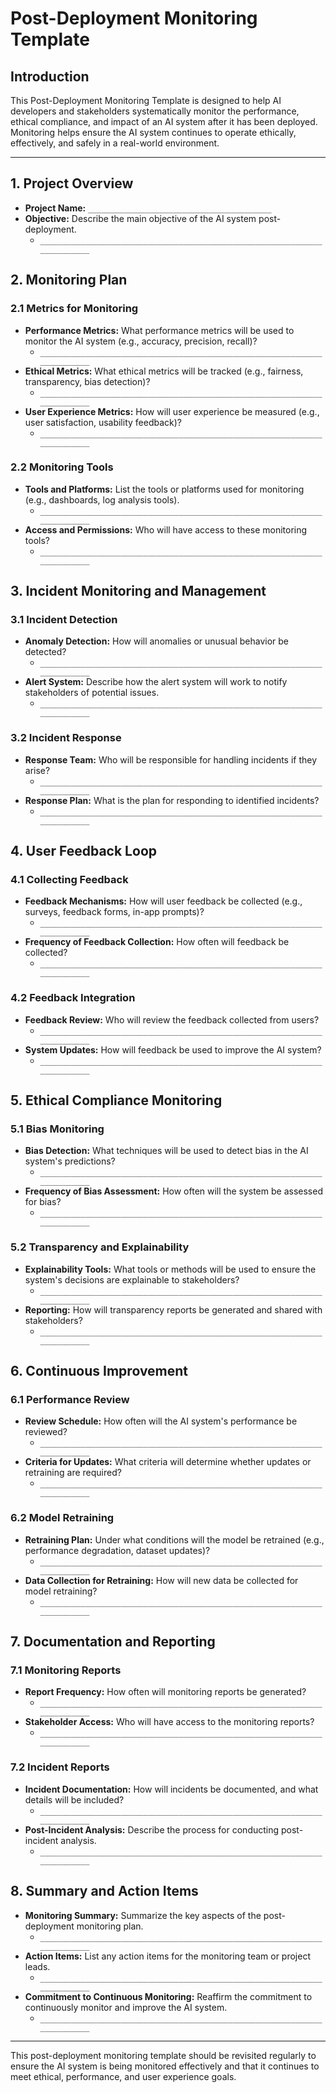 # Post-Deployment Monitoring Template

## Introduction

This Post-Deployment Monitoring Template is designed to help AI developers and stakeholders systematically monitor the performance, ethical compliance, and impact of an AI system after it has been deployed. Monitoring helps ensure the AI system continues to operate ethically, effectively, and safely in a real-world environment.

---

## 1. Project Overview

- **Project Name:** `_________________________________________`
- **Objective:** Describe the main objective of the AI system post-deployment.
  - `__________________________________________________________________________`

## 2. Monitoring Plan

### 2.1 Metrics for Monitoring
- **Performance Metrics:** What performance metrics will be used to monitor the AI system (e.g., accuracy, precision, recall)?
  - `__________________________________________________________________________`
- **Ethical Metrics:** What ethical metrics will be tracked (e.g., fairness, transparency, bias detection)?
  - `__________________________________________________________________________`
- **User Experience Metrics:** How will user experience be measured (e.g., user satisfaction, usability feedback)?
  - `__________________________________________________________________________`

### 2.2 Monitoring Tools
- **Tools and Platforms:** List the tools or platforms used for monitoring (e.g., dashboards, log analysis tools).
  - `__________________________________________________________________________`
- **Access and Permissions:** Who will have access to these monitoring tools?
  - `__________________________________________________________________________`

## 3. Incident Monitoring and Management

### 3.1 Incident Detection
- **Anomaly Detection:** How will anomalies or unusual behavior be detected?
  - `__________________________________________________________________________`
- **Alert System:** Describe how the alert system will work to notify stakeholders of potential issues.
  - `__________________________________________________________________________`

### 3.2 Incident Response
- **Response Team:** Who will be responsible for handling incidents if they arise?
  - `__________________________________________________________________________`
- **Response Plan:** What is the plan for responding to identified incidents?
  - `__________________________________________________________________________`

## 4. User Feedback Loop

### 4.1 Collecting Feedback
- **Feedback Mechanisms:** How will user feedback be collected (e.g., surveys, feedback forms, in-app prompts)?
  - `__________________________________________________________________________`
- **Frequency of Feedback Collection:** How often will feedback be collected?
  - `__________________________________________________________________________`

### 4.2 Feedback Integration
- **Feedback Review:** Who will review the feedback collected from users?
  - `__________________________________________________________________________`
- **System Updates:** How will feedback be used to improve the AI system?
  - `__________________________________________________________________________`

## 5. Ethical Compliance Monitoring

### 5.1 Bias Monitoring
- **Bias Detection:** What techniques will be used to detect bias in the AI system's predictions?
  - `__________________________________________________________________________`
- **Frequency of Bias Assessment:** How often will the system be assessed for bias?
  - `__________________________________________________________________________`

### 5.2 Transparency and Explainability
- **Explainability Tools:** What tools or methods will be used to ensure the system's decisions are explainable to stakeholders?
  - `__________________________________________________________________________`
- **Reporting:** How will transparency reports be generated and shared with stakeholders?
  - `__________________________________________________________________________`

## 6. Continuous Improvement

### 6.1 Performance Review
- **Review Schedule:** How often will the AI system's performance be reviewed?
  - `__________________________________________________________________________`
- **Criteria for Updates:** What criteria will determine whether updates or retraining are required?
  - `__________________________________________________________________________`

### 6.2 Model Retraining
- **Retraining Plan:** Under what conditions will the model be retrained (e.g., performance degradation, dataset updates)?
  - `__________________________________________________________________________`
- **Data Collection for Retraining:** How will new data be collected for model retraining?
  - `__________________________________________________________________________`

## 7. Documentation and Reporting

### 7.1 Monitoring Reports
- **Report Frequency:** How often will monitoring reports be generated?
  - `__________________________________________________________________________`
- **Stakeholder Access:** Who will have access to the monitoring reports?
  - `__________________________________________________________________________`

### 7.2 Incident Reports
- **Incident Documentation:** How will incidents be documented, and what details will be included?
  - `__________________________________________________________________________`
- **Post-Incident Analysis:** Describe the process for conducting post-incident analysis.
  - `__________________________________________________________________________`

## 8. Summary and Action Items

- **Monitoring Summary:** Summarize the key aspects of the post-deployment monitoring plan.
  - `__________________________________________________________________________`
- **Action Items:** List any action items for the monitoring team or project leads.
  - `__________________________________________________________________________`
- **Commitment to Continuous Monitoring:** Reaffirm the commitment to continuously monitor and improve the AI system.
  - `__________________________________________________________________________`

---

This post-deployment monitoring template should be revisited regularly to ensure the AI system is being monitored effectively and that it continues to meet ethical, performance, and user experience goals.
